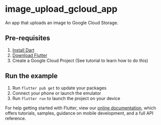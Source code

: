 # image_upload_gcloud_app

An app that uploads an image to Google Cloud Storage.

## Pre-requisites

1. [Install Dart](https://dart.dev)
2. [Download Flutter](https://flutter.dev)
3. Create a Google Cloud Project (See tutorial to learn how to do this)

## Run the example

1. Run `flutter pub get` to update your packages
2. Connect your phone or launch the emulator
3. Run `flutter run` to launch the project on your device

For help getting started with Flutter, view our
[online documentation](https://flutter.dev/docs), which offers tutorials,
samples, guidance on mobile development, and a full API reference.
